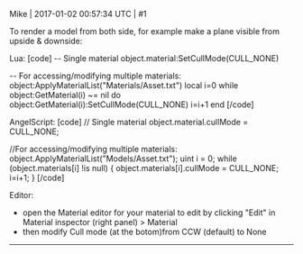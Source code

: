 Mike | 2017-01-02 00:57:34 UTC | #1

To render a model from both side, for example make a plane visible from upside & downside:

Lua:
[code]
-- Single material
object.material:SetCullMode(CULL_NONE)

-- For accessing/modifying multiple materials:
object:ApplyMaterialList("Materials/Asset.txt")
local i=0
while object:GetMaterial(i) ~= nil do
	object:GetMaterial(i):SetCullMode(CULL_NONE)
	i=i+1
end
[/code]

AngelScript:
[code]
// Single material
object.material.cullMode = CULL_NONE;

//For accessing/modifying multiple materials:
object.ApplyMaterialList("Models/Asset.txt");
uint i = 0;
while (object.materials[i] !is null)
{
    object.materials[i].cullMode = CULL_NONE;
    i=i+1;
}
[/code]

Editor:
- open the Material editor for your material to edit by clicking "Edit" in Material inspector (right panel) > Material
- then modify Cull mode (at the botom)from CCW (default) to None

-------------------------

